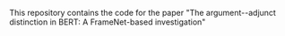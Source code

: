 This repository contains the code for the paper "The argument--adjunct distinction in BERT: A FrameNet-based investigation"